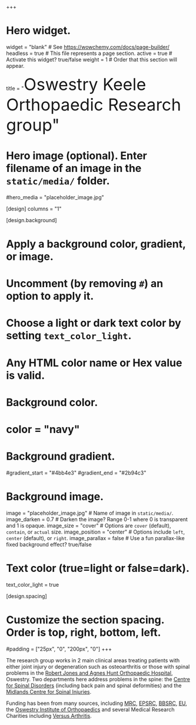 +++
# Hero widget.
widget = "blank"  # See https://wowchemy.com/docs/page-builder/
headless = true  # This file represents a page section.
active = true # Activate this widget? true/false
weight = 1  # Order that this section will appear.

title = "<span style='font-size: 45px'>Oswestry Keele Orthopaedic Research group</style>"

# Hero image (optional). Enter filename of an image in the `static/media/` folder.
#hero_media = "placeholder_image.jpg"

[design]
columns = "1"

[design.background]
  # Apply a background color, gradient, or image.
  #   Uncomment (by removing `#`) an option to apply it.
  #   Choose a light or dark text color by setting `text_color_light`.
  #   Any HTML color name or Hex value is valid.

  # Background color.
  # color = "navy"

  # Background gradient.
  #gradient_start = "#4bb4e3"
  #gradient_end = "#2b94c3"

  # Background image.
  image = "placeholder_image.jpg"  # Name of image in `static/media/`.
  image_darken = 0.7  # Darken the image? Range 0-1 where 0 is transparent and 1 is opaque.
  image_size = "cover"  #  Options are `cover` (default), `contain`, or `actual` size.
  image_position = "center"  # Options include `left`, `center` (default), or `right`.
  image_parallax = false # Use a fun parallax-like fixed background effect? true/false

  # Text color (true=light or false=dark).
  text_color_light = true

[design.spacing]
  # Customize the section spacing. Order is top, right, bottom, left.
  #padding = ["25px", "0", "200px", "0"]
+++

The research group works in 2 main clinical areas treating patients with either joint injury or degeneration such as osteoarthritis or those with spinal problems in the [Robert Jones and Agnes Hunt Orthopaedic Hospital](https://www.rjah.nhs.uk/), Oswestry.
Two departments here address problems in the spine: the [Centre for Spinal Disorders](https://www.rjah.nhs.uk/Our-Services/Spinal-Disorders-Unit.aspx) (including back pain and spinal deformities) and the [Midlands Centre for Spinal Injuries](https://www.rjah.nhs.uk/Our-Services/Spinal-Injuries-Unit.aspx).

Funding has been from many sources, including [MRC](https://mrc.ukri.org/), [EPSRC](https://epsrc.ukri.org/funding/), [BBSRC](https://bbsrc.ukri.org/), [EU](https://ec.europa.eu/info/research-and-innovation/funding/funding-opportunities_en), the [Oswestry Institute of Orthopaedics](https://www.orthopaedic-institute.org/) and several Medical Research Charities including [Versus Arthritis](https://www.versusarthritis.org/).
